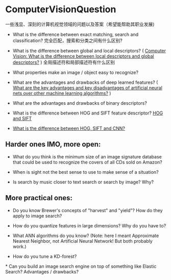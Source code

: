 # ComputerVisionQuestion
一些浅显、深刻的计算机视觉领域的问题以及答案（希望能帮助其职业发展)

- What is the difference between exact matching, search and classification?
完全匹配，搜索和分类之间有什么区别?

- What is the difference between global and local descriptors? ( [Computer Vision: What is the difference between local descriptors and global descriptors?](https://www.quora.com/Computer-Vision-What-is-the-difference-between-local-descriptors-and-global-descriptors) )
全局描述符和局部描述符有什么区别

- What properties make an image / object easy to recognize?

- What are the advantages and drawbacks of deep learned features?
( [What are the key advantages and key disadvantages of artificial neural nets over other machine learning algorithms?](https://www.quora.com/What-are-the-key-advantages-and-key-disadvantages-of-artificial-neural-nets-over-other-machine-learning-algorithms) )

- What are the advantages and drawbacks of binary descriptors?

- What is the difference between HOG and SIFT feature descriptor?
 [HOG and SIFT](https://www.quora.com/Computer-Vision-What-is-the-difference-between-HOG-and-SIFT-feature-descriptor)

- [What is the difference between HOG, SIFT and CNN?](https://www.quora.com/What-is-the-difference-between-HOG-SIFT-and-CNN)

## Harder ones IMO, more open:

- What do you think is the minimum size of an image signature database that could be used to recognize the covers of all CDs sold on Amazon?

- When is sight not the best sense to use to make sense of a situation?

- Is search by music closer to text search or search by image? Why?

## More practical ones:

- Do you know Brewer's concepts of "harvest" and "yield"? How do they apply to image search?

- How do you quantize features in large dimensions? Why do you have to?

- What ANN algorithms do you know? (Note: here I meant Approximate Nearest Neighbor, not Artificial Neural Network! But both probably work.)

- How do you tune a KD-forest?

\* Can you build an image search engine on top of something like Elastic Search? Advantages / drawbacks?
